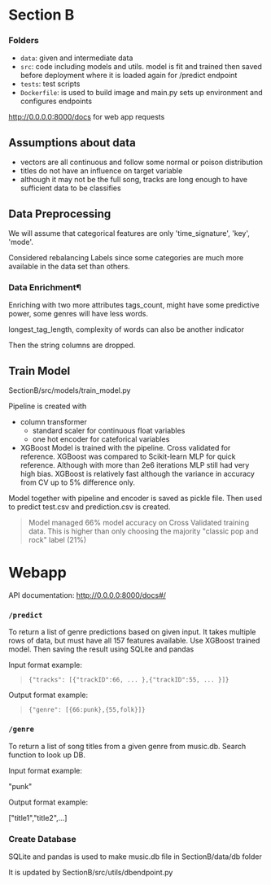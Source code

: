 # Section B

### Folders
- `data`: given and intermediate data
- `src`: code including models and utils. model is fit and trained then saved before deployment where it is loaded again for /predict endpoint
- `tests`: test scripts
- `Dockerfile`: is used to build image and main.py sets up environment and configures endpoints

http://0.0.0.0:8000/docs
for web app requests


## Assumptions about data
- vectors are all continuous and follow some normal or poison distribution
- titles do not have an influence on target variable
- although it may not be the full song, tracks are long enough to have sufficient data to be classifies

## Data Preprocessing
We will assume that categorical features are only 'time_signature', 'key', 'mode'.

Considered rebalancing Labels since some categories are much more available in the data set than others.
### Data Enrichment¶
Enriching with two more attributes
tags_count, might have some predictive power, some genres will have less words.

longest_tag_length, complexity of words can also be another indicator

Then the string columns are dropped.

## Train Model
SectionB/src/models/train_model.py

Pipeline is created with

- column transformer
  - standard scaler for continuous float variables
  - one hot encoder for cateforical variables
- XGBoost
Model is trained with the pipeline. Cross validated for reference. XGBoost was compared to Scikit-learn MLP for quick reference. Although with more than 2e6 iterations MLP still had very high bias. XGBoost is relatively fast although the variance in accuracy from CV up to 5% difference only.

Model together with pipeline and encoder is saved as pickle file. Then used to predict test.csv and prediction.csv is created.

> Model managed 66% model accuracy on Cross Validated training data. This is higher than only choosing the majority "classic pop and rock" label (21%)


# Webapp
API documentation: http://0.0.0.0:8000/docs#/

### `/predict`
To return a list of genre predictions based on given input. It takes multiple rows of data, but must have all 157 features available. Use XGBoost trained model. Then saving the result using SQLite and pandas

Input format example:

> `{"tracks": [{"trackID":66, ... },{"trackID":55, ... }]}`

Output format example:

> `{"genre": [{66:punk},{55,folk}]}`

### `/genre`
To return a list of song titles from a given genre from music.db. Search function to look up DB.

Input format example:

"punk"

Output format example:

["title1","title2",...]

### Create Database
SQLite and pandas is used to make music.db file in SectionB/data/db folder

It is updated by SectionB/src/utils/dbendpoint.py
